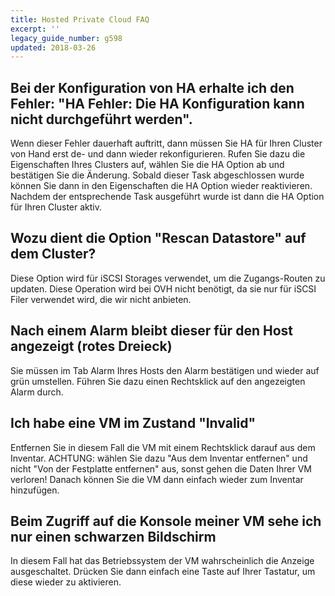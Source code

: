 ```yaml
---
title: Hosted Private Cloud FAQ
excerpt: ''
legacy_guide_number: g598
updated: 2018-03-26
---
```



## Bei der Konfiguration von HA erhalte ich den Fehler: "HA Fehler: Die HA Konfiguration kann nicht durchgeführt werden".
Wenn dieser Fehler dauerhaft auftritt, dann müssen Sie HA für Ihren Cluster von Hand erst de- und dann wieder rekonfigurieren. Rufen Sie dazu die Eigenschaften Ihres Clusters auf, wählen Sie die HA Option ab und bestätigen Sie die Änderung. Sobald dieser Task abgeschlossen wurde können Sie dann in den Eigenschaften die HA Option wieder reaktivieren. Nachdem der entsprechende Task ausgeführt wurde ist dann die HA Option für Ihren Cluster aktiv.


## Wozu dient die Option "Rescan Datastore" auf dem Cluster?
Diese Option wird für iSCSI Storages verwendet, um die Zugangs-Routen zu updaten.
Diese Operation wird bei OVH nicht benötigt, da sie nur für iSCSI Filer verwendet wird, die wir nicht anbieten.


## Nach einem Alarm bleibt dieser für den Host angezeigt (rotes Dreieck)
Sie müssen im Tab Alarm Ihres Hosts den Alarm bestätigen und wieder auf grün umstellen. Führen Sie dazu einen Rechtsklick auf den angezeigten Alarm durch.


## Ich habe eine VM im Zustand "Invalid"
Entfernen Sie in diesem Fall die VM mit einem Rechtsklick darauf aus dem Inventar.
ACHTUNG: wählen Sie dazu "Aus dem Inventar entfernen" und nicht "Von der Festplatte entfernen" aus, sonst gehen die Daten Ihrer VM verloren!
Danach können Sie die VM dann einfach wieder zum Inventar hinzufügen.


## Beim Zugriff auf die Konsole meiner VM sehe ich nur einen schwarzen Bildschirm
In diesem Fall hat das Betriebssystem der VM wahrscheinlich die Anzeige ausgeschaltet. Drücken Sie dann einfach eine Taste auf Ihrer Tastatur, um diese wieder zu aktivieren.

